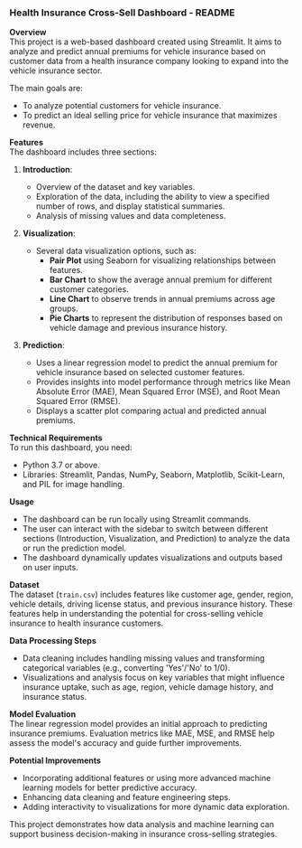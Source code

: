 ### Health Insurance Cross-Sell Dashboard - README

**Overview**  
This project is a web-based dashboard created using Streamlit. It aims to analyze and predict annual premiums for vehicle insurance based on customer data from a health insurance company looking to expand into the vehicle insurance sector.

The main goals are:
- To analyze potential customers for vehicle insurance.
- To predict an ideal selling price for vehicle insurance that maximizes revenue.

**Features**  
The dashboard includes three sections:
1. **Introduction**: 
   - Overview of the dataset and key variables.
   - Exploration of the data, including the ability to view a specified number of rows, and display statistical summaries.
   - Analysis of missing values and data completeness.

2. **Visualization**: 
   - Several data visualization options, such as:
     - **Pair Plot** using Seaborn for visualizing relationships between features.
     - **Bar Chart** to show the average annual premium for different customer categories.
     - **Line Chart** to observe trends in annual premiums across age groups.
     - **Pie Charts** to represent the distribution of responses based on vehicle damage and previous insurance history.

3. **Prediction**: 
   - Uses a linear regression model to predict the annual premium for vehicle insurance based on selected customer features.
   - Provides insights into model performance through metrics like Mean Absolute Error (MAE), Mean Squared Error (MSE), and Root Mean Squared Error (RMSE).
   - Displays a scatter plot comparing actual and predicted annual premiums.

**Technical Requirements**  
To run this dashboard, you need:
- Python 3.7 or above.
- Libraries: Streamlit, Pandas, NumPy, Seaborn, Matplotlib, Scikit-Learn, and PIL for image handling.

**Usage**  
- The dashboard can be run locally using Streamlit commands.
- The user can interact with the sidebar to switch between different sections (Introduction, Visualization, and Prediction) to analyze the data or run the prediction model.
- The dashboard dynamically updates visualizations and outputs based on user inputs.

**Dataset**  
The dataset (`train.csv`) includes features like customer age, gender, region, vehicle details, driving license status, and previous insurance history. These features help in understanding the potential for cross-selling vehicle insurance to health insurance customers. 

**Data Processing Steps**  
- Data cleaning includes handling missing values and transforming categorical variables (e.g., converting 'Yes'/'No' to 1/0).
- Visualizations and analysis focus on key variables that might influence insurance uptake, such as age, region, vehicle damage history, and insurance status.

**Model Evaluation**  
The linear regression model provides an initial approach to predicting insurance premiums. Evaluation metrics like MAE, MSE, and RMSE help assess the model's accuracy and guide further improvements.

**Potential Improvements**  
- Incorporating additional features or using more advanced machine learning models for better predictive accuracy.
- Enhancing data cleaning and feature engineering steps.
- Adding interactivity to visualizations for more dynamic data exploration.

This project demonstrates how data analysis and machine learning can support business decision-making in insurance cross-selling strategies.
